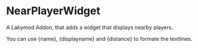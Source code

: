 # NearPlayerWidget

A Labymod Addon, that adds a widget that displays nearby players.

You can use {name}, {displayname} and {distance} to formate the textlines.
